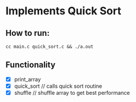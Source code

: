 # Implements Quick Sort

## How to run: 
```
cc main.c quick_sort.c && ./a.out
```

## Functionality
- [X] print_array
- [X] quick_sort // calls quick sort routine
- [X] shuffle // shuffle array to get best performance